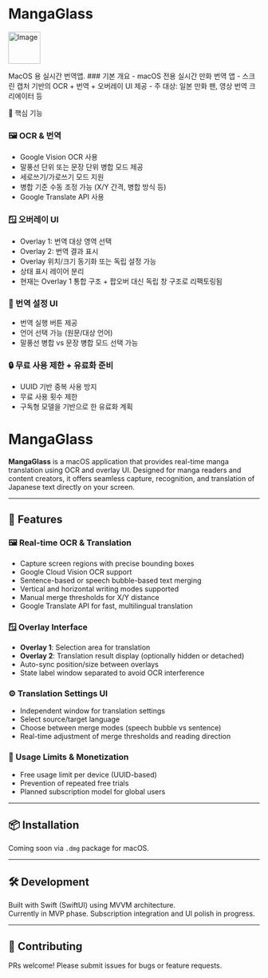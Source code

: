 

# MangaGlass
<p align="left">
  <img width="64" height="64" alt="Image" src="https://github.com/user-attachments/assets/9dfc1143-d864-417c-ac62-32be3e412dbc" />
</p>
 MacOS 용 실시간 번역앱.
### 기본 개요
-	macOS 전용 실시간 만화 번역 앱
-	스크린 캡처 기반의 OCR + 번역 + 오버레이 UI 제공
-	주 대상: 일본 만화 팬, 영상 번역 크리에이터 등

🧠 핵심 기능

### 🖼 OCR & 번역
-	Google Vision OCR 사용
-	말풍선 단위 또는 문장 단위 병합 모드 제공
-	세로쓰기/가로쓰기 모드 지원
-	병합 기준 수동 조정 가능 (X/Y 간격, 병합 방식 등)
-	Google Translate API 사용

### 🪟 오버레이 UI
-	Overlay 1: 번역 대상 영역 선택
- Overlay 2: 번역 결과 표시
-	Overlay 위치/크기 동기화 또는 독립 설정 가능
- 상태 표시 레이어 분리
- 현재는 Overlay 1 통합 구조 + 팝오버 대신 독립 창 구조로 리팩토링됨

### 🧩 번역 설정 UI
-	번역 실행 버튼 제공
-	언어 선택 가능 (원문/대상 언어)
-	말풍선 병합 vs 문장 병합 모드 선택 가능

### 🔒 무료 사용 제한 + 유료화 준비
-	UUID 기반 중복 사용 방지
-	무료 사용 횟수 제한
-	구독형 모델을 기반으로 한 유료화 계획

 # MangaGlass

**MangaGlass** is a macOS application that provides real-time manga translation using OCR and overlay UI. Designed for manga readers and content creators, it offers seamless capture, recognition, and translation of Japanese text directly on your screen.

---

## 🧩 Features

### 🖼 Real-time OCR & Translation
- Capture screen regions with precise bounding boxes
- Google Cloud Vision OCR support
- Sentence-based or speech bubble-based text merging
- Vertical and horizontal writing modes supported
- Manual merge thresholds for X/Y distance
- Google Translate API for fast, multilingual translation

### 🪟 Overlay Interface
- **Overlay 1**: Selection area for translation
- **Overlay 2**: Translation result display (optionally hidden or detached)
- Auto-sync position/size between overlays
- State label window separated to avoid OCR interference

### ⚙️ Translation Settings UI
- Independent window for translation settings
- Select source/target language
- Choose between merge modes (speech bubble vs sentence)
- Real-time adjustment of merge thresholds and reading direction

### 🔐 Usage Limits & Monetization
- Free usage limit per device (UUID-based)
- Prevention of repeated free trials
- Planned subscription model for global users

---

## 📦 Installation

Coming soon via `.dmg` package for macOS.

---

## 🛠 Development

Built with Swift (SwiftUI) using MVVM architecture.  
Currently in MVP phase. Subscription integration and UI polish in progress.

---


## 🙌 Contributing

PRs welcome! Please submit issues for bugs or feature requests.
